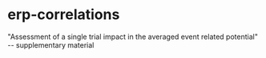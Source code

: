 # erp-correlations
"Assessment of a single trial impact in the averaged event related potential" -- supplementary material
